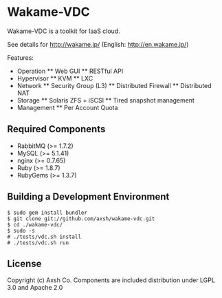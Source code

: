 Wakame-VDC
============

Wakame-VDC is a toolkit for IaaS cloud.

See details for http://wakame.jp/ (English: http://en.wakame.jp/)

Features:

* Operation
** Web GUI
** RESTful API
* Hypervisor
** KVM
** LXC
* Network
** Security Group (L3)
** Distributed Firewall
** Distributed NAT
* Storage
** Solaris ZFS + iSCSI
** Tired snapshot management
* Management
** Per Account Quota


Required Components
--------------------

* RabbitMQ (>= 1.7.2)
* MySQL (>= 5.1.41)
* nginx (>= 0.7.65)
* Ruby (>= 1.8.7)
* RubyGems (>= 1.3.7)


Building a Development Environment
----------------------------------

    $ sudo gem install bundler
    $ git clone git://github.com/axsh/wakame-vdc.git
    $ cd ./wakame-vdc/
    $ sudo -s
    # ./tests/vdc.sh install
    # ./tests/vdc.sh run


License
---------

Copyright (c) Axsh Co.
Components are included distribution under LGPL 3.0 and Apache 2.0
